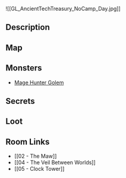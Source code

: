 ![[GL_AncientTechTreasury_NoCamp_Day.jpg]]
## Description

## Map

## Monsters

* [Mage Hunter Golem]()

## Secrets

## Loot

## Room Links

*  [[02 - The Maw]]
*  [[04 - The Veil Between Worlds]]
*  [[05 - Clock Tower]]